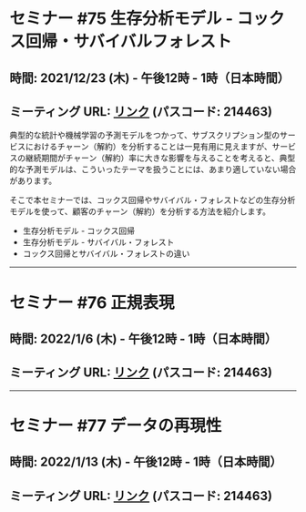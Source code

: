 # セミナー #75 生存分析モデル - コックス回帰・サバイバルフォレスト

## 時間: 2021/12/23 (木) - 午後12時 - 1時（日本時間）

## ミーティング URL: [リンク](https://us02web.zoom.us/j/331585134?pwd=VGVyeXBRWjFMT2hESFdhSU45Z2d0dz09) (パスコード: 214463)

典型的な統計や機械学習の予測モデルをつかって、サブスクリプション型のサービスにおけるチャーン（解約）を分析することは一見有用に見えますが、サービスの継続期間がチャーン（解約）率に大きな影響を与えることを考えると、典型的な予測モデルは、こういったテーマを扱うことには、あまり適していない場合があります。

そこで本セミナーでは、コックス回帰やサバイバル・フォレストなどの生存分析モデルを使って、顧客のチャーン（解約）を分析する方法を紹介します。

* 生存分析モデル - コックス回帰
* 生存分析モデル - サバイバル・フォレスト
* コックス回帰とサバイバル・フォレストの違い

----

# セミナー #76 正規表現

## 時間: 2022/1/6 (木) - 午後12時 - 1時（日本時間）

## ミーティング URL: [リンク](https://us02web.zoom.us/j/331585134?pwd=VGVyeXBRWjFMT2hESFdhSU45Z2d0dz09) (パスコード: 214463)

----

# セミナー #77 データの再現性

## 時間: 2022/1/13 (木) - 午後12時 - 1時（日本時間）

## ミーティング URL: [リンク](https://us02web.zoom.us/j/331585134?pwd=VGVyeXBRWjFMT2hESFdhSU45Z2d0dz09) (パスコード: 214463)
